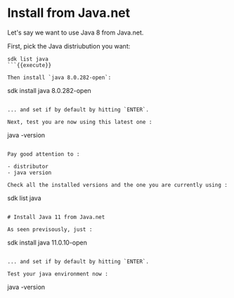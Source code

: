 # Install from Java.net

Let's say we want to use Java 8 from Java.net.

First, pick the Java distriubution you want:

```
sdk list java
```{{execute}}

Then install `java 8.0.282-open`:

```
 sdk install java 8.0.282-open
```{{execute}}

... and set if by default by hitting `ENTER`.

Next, test you are now using this latest one :

```
java -version
```{{execute}}

Pay good attention to :

- distributor
- java version

Check all the installed versions and the one you are currently using :

```
sdk list java
```{{execute}}

# Install Java 11 from Java.net

As seen previsously, just :

```
 sdk install java 11.0.10-open
```

... and set if by default by hitting `ENTER`.

Test your java environment now :

```
java -version
```{{execute}}

